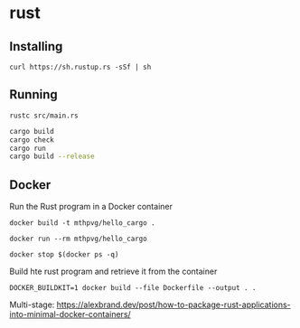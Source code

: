 # rust


## Installing

`curl https://sh.rustup.rs -sSf | sh`


## Running

`rustc src/main.rs`

```zsh
cargo build
cargo check
cargo run
cargo build --release
```

## Docker

Run the Rust program in a Docker container
```
docker build -t mthpvg/hello_cargo .

docker run --rm mthpvg/hello_cargo

docker stop $(docker ps -q)
```

Build hte rust program and retrieve it from the container
```
DOCKER_BUILDKIT=1 docker build --file Dockerfile --output . .
```

Multi-stage: https://alexbrand.dev/post/how-to-package-rust-applications-into-minimal-docker-containers/
